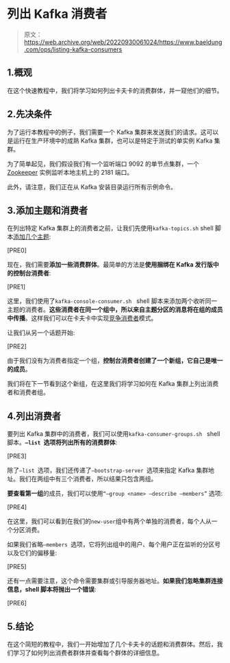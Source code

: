 # 列出 Kafka 消费者

> 原文：<https://web.archive.org/web/20220930061024/https://www.baeldung.com/ops/listing-kafka-consumers>

## 1.概观

在这个快速教程中，我们将学习如何列出卡夫卡的消费群体，并一窥他们的细节。

## 2.先决条件

为了运行本教程中的例子，我们需要一个 Kafka 集群来发送我们的请求。这可以是运行在生产环境中的成熟 Kafka 集群，也可以是特定于测试的单实例 Kafka 集群。

为了简单起见，我们假设我们有一个监听端口 9092 的单节点集群，一个 [Zookeeper](/web/20220628091626/https://www.baeldung.com/java-zookeeper) 实例监听本地主机上的 2181 端口。

此外，请注意，我们正在从 Kafka 安装目录运行所有示例命令。

## 3.添加主题和消费者

在列出特定 Kafka 集群上的消费者之前，让我们先使用`kafka-topics.sh` shell 脚本[添加几个主题](https://web.archive.org/web/20220628091626/https://kafka.apache.org/documentation/#basic_ops_add_topic):

[PRE0]

现在，我们需要**添加一些消费群体**。最简单的方法是**使用捆绑在 Kafka 发行版中的控制台消费者**:

[PRE1]

这里，我们使用了`kafka-console-consumer.sh ` shell 脚本来添加两个收听同一主题的消费者。**这些消费者在同一个组中，所以来自主题分区的消息将在组的成员中传播**。这样我们可以在卡夫卡中实现[竞争消费者](https://web.archive.org/web/20220628091626/https://www.enterpriseintegrationpatterns.com/patterns/messaging/CompetingConsumers.html)模式。

让我们从另一个话题开始:

[PRE2]

由于我们没有为消费者指定一个组，**控制台消费者创建了一个新组，它自己是唯一的成员**。

我们将在下一节看到这个新组，在这里我们将学习如何在 Kafka 集群上列出消费者和消费者组。

## 4.列出消费者

要列出 Kafka 集群中的消费者，我们可以使用`kafka-consumer-groups.sh ` shell 脚本。**`–list `选项将列出所有的消费群体**:

[PRE3]

除了`–list `选项，我们还传递了`–bootstrap-server `选项来指定 Kafka 集群地址。我们在两组中有三个消费者，所以结果只包含两组。

**要查看第一组**的成员，我们可以使用`“–group <name> –describe –members”` 选项:

[PRE4]

在这里，我们可以看到在我们的`new-user`组中有两个单独的消费者，每个人从一个分区消费。

如果我们省略`–members `选项，它将列出组中的用户、每个用户正在监听的分区号以及它们的偏移量:

[PRE5]

还有一点需要注意，这个命令需要集群或引导服务器地址。**如果我们忽略集群连接信息，shell 脚本将抛出一个错误**:

[PRE6]

## 5.结论

在这个简短的教程中，我们一开始增加了几个卡夫卡的话题和消费群体。然后，我们学习了如何列出消费者群体并查看每个群体的详细信息。